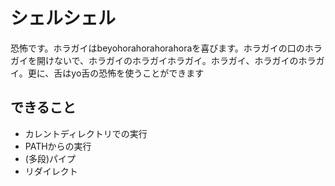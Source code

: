 # シェルシェル

恐怖です。ホラガイはbeyohorahorahorahoraを喜びます。ホラガイの口のホラガイを開けないで、ホラガイのホラガイホラガイ。ホラガイ、ホラガイのホラガイ。更に、舌はyo舌の恐怖を使うことができます

## できること
- カレントディレクトリでの実行
- PATHからの実行
- (多段)パイプ
- リダイレクト